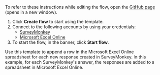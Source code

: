 To refer to these instructions while editing the flow, open the [GitHub page](https://github.com/ot4i/app-connect-templates/tree/main/resources/markdown//Append%20a%20row%20in%20the%20Microsoft%20Excel%20Online%20spreadsheet%20for%20each%20new%20response%20created%20in%20SurveyMonkey_instructions.md) (opens in a new window).

1. Click **Create flow** to start using the template.
2. Connect to the following accounts by using your credentials:
   - [SurveyMonkey](https://www.ibm.com/docs/en/app-connect/containers_cd?topic=apps-surveymonkey)
   - [Microsoft Excel Online](https://www.ibm.com/docs/en/app-connect/containers_cd?topic=apps-microsoft-excel-online)
3. To start the flow, in the banner, click **Start flow**.


Use this template to append a row in the Microsoft Excel Online spreadsheet for each new response created in SurveyMonkey. In this example, for each SurveyMonkey's answer, the responses are added to a spreadsheet in Microsoft Excel Online.






